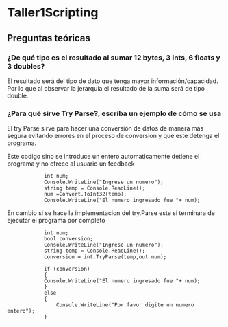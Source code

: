 # Taller1Scripting
## Preguntas teóricas

### ¿De qué tipo es el resultado al sumar 12 bytes, 3 ints, 6 floats y 3 doubles?

El resultado será del tipo de dato que tenga mayor información/capacidad. Por lo que al observar la jerarquía el resultado de la suma será de tipo double.

### ¿Para qué sirve Try Parse?, escriba un ejemplo de cómo se usa

El try Parse sirve para hacer una conversión de datos de manera más segura evitando errores en el proceso de conversion y que este detenga el programa.

Este codigo sino se introduce un entero automaticamente detiene el programa y no ofrece al usuario un feedback
~~~
            int num;
            Console.WriteLine("Ingrese un numero");
            string temp = Console.ReadLine();
            num =Convert.ToInt32(temp);
            Console.WriteLine("El numero ingresado fue "+ num);
~~~

En cambio si se hace la implementacion del try.Parse este si terminara de ejecutar el programa por completo

~~~
            int num;
            bool conversion;
            Console.WriteLine("Ingrese un numero");
            string temp = Console.ReadLine();
            conversion = int.TryParse(temp,out num);
            
            if (conversion)
            {
            Console.WriteLine("El numero ingresado fue "+ num);
            }
            else
            {
                Console.WriteLine("Por favor digite un numero entero");
            }
~~~